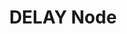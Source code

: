 ﻿---
title: "DELAY Node"
toc: true
tag: developers
category: "Workflow"
menus: 
    nodeandlinks:
        icon: fa fa-link
        title: "Working with Loops" 
        identifier: linkloops
---
